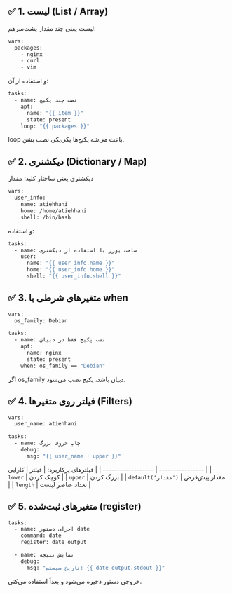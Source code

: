 ## ✅ 1. لیست (List / Array)
لیست یعنی چند مقدار پشت‌سرهم:
```bash
vars:
  packages:
    - nginx
    - curl
    - vim
```
و استفاده از آن:
```bash
tasks:
  - name: نصب چند پکیج
    apt:
      name: "{{ item }}"
      state: present
    loop: "{{ packages }}"
```
loop باعث می‌شه پکیج‌ها یکی‌یکی نصب بشن.
## ✅ 2. دیکشنری (Dictionary / Map)
دیکشنری یعنی ساختار کلید: مقدار
```bash
vars:
  user_info:
    name: atiehhani
    home: /home/atiehhani
    shell: /bin/bash
```
و استفاده:
```bash
tasks:
  - name: ساخت یوزر با استفاده از دیکشنری
    user:
      name: "{{ user_info.name }}"
      home: "{{ user_info.home }}"
      shell: "{{ user_info.shell }}"
```
## ✅ 3. متغیرهای شرطی با when
```bash
vars:
  os_family: Debian

tasks:
  - name: نصب پکیج فقط در دبیان
    apt:
      name: nginx
      state: present
    when: os_family == "Debian"
```
اگر os_family دبیان باشد، پکیج نصب می‌شود.
## ✅ 4. فیلتر روی متغیرها (Filters)
```bash
vars:
  user_name: atiehhani

tasks:
  - name: چاپ حروف بزرگ
    debug:
      msg: "{{ user_name | upper }}"
```
فیلترهای پرکاربرد:
| فیلتر              | کارایی           |
| ------------------ | ---------------- |
| `lower`            | کوچک کردن        |
| `upper`            | بزرگ کردن        |
| `default('مقدار')` | مقدار پیش‌فرض    |
| `length`           | تعداد عناصر لیست |

## ✅ 5. متغیرهای ثبت‌شده (register)
```bash
tasks:
  - name: اجرای دستور date
    command: date
    register: date_output

  - name: نمایش نتیجه
    debug:
      msg: "تاریخ سیستم: {{ date_output.stdout }}"
```
خروجی دستور ذخیره می‌شود و بعداً استفاده می‌کنی.




